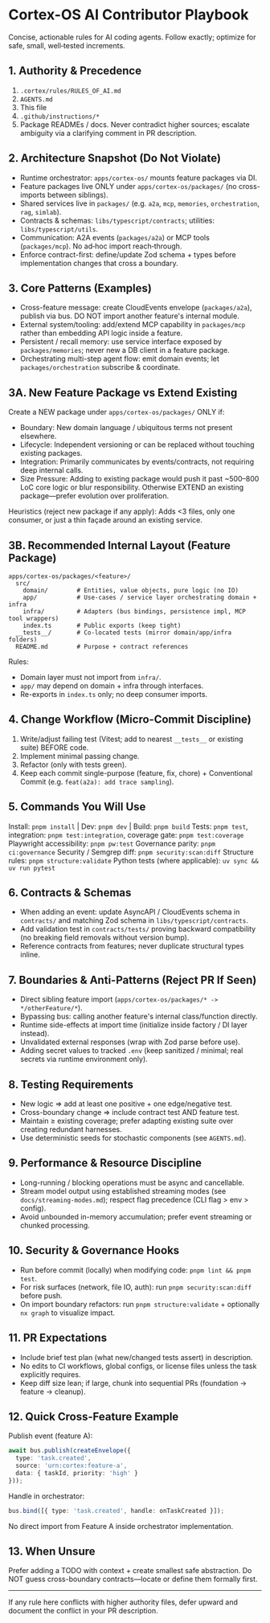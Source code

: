 # Cortex-OS AI Contributor Playbook

Concise, actionable rules for AI coding agents. Follow exactly; optimize for safe, small, well‑tested increments.

## 1. Authority & Precedence
1. `.cortex/rules/RULES_OF_AI.md`
2. `AGENTS.md`
3. This file
4. `.github/instructions/*`
5. Package READMEs / docs. Never contradict higher sources; escalate ambiguity via a clarifying comment in PR description.

## 2. Architecture Snapshot (Do Not Violate)
- Runtime orchestrator: `apps/cortex-os/` mounts feature packages via DI.
- Feature packages live ONLY under `apps/cortex-os/packages/` (no cross-imports between siblings).
- Shared services live in `packages/` (e.g. `a2a`, `mcp`, `memories`, `orchestration`, `rag`, `simlab`).
- Contracts & schemas: `libs/typescript/contracts`; utilities: `libs/typescript/utils`.
- Communication: A2A events (`packages/a2a`) or MCP tools (`packages/mcp`). No ad‑hoc import reach‑through.
- Enforce contract-first: define/update Zod schema + types before implementation changes that cross a boundary.

## 3. Core Patterns (Examples)
- Cross-feature message: create CloudEvents envelope (`packages/a2a`), publish via bus. DO NOT import another feature's internal module.
- External system/tooling: add/extend MCP capability in `packages/mcp` rather than embedding API logic inside a feature.
- Persistent / recall memory: use service interface exposed by `packages/memories`; never new a DB client in a feature package.
- Orchestrating multi-step agent flow: emit domain events; let `packages/orchestration` subscribe & coordinate.

## 3A. New Feature Package vs Extend Existing
Create a NEW package under `apps/cortex-os/packages/` ONLY if:
- Boundary: New domain language / ubiquitous terms not present elsewhere.
- Lifecycle: Independent versioning or can be replaced without touching existing packages.
- Integration: Primarily communicates by events/contracts, not requiring deep internal calls.
- Size Pressure: Adding to existing package would push it past ~500–800 LoC core logic or blur responsibility.
Otherwise EXTEND an existing package—prefer evolution over proliferation.

Heuristics (reject new package if any apply): Adds <3 files, only one consumer, or just a thin façade around an existing service.

## 3B. Recommended Internal Layout (Feature Package)
```
apps/cortex-os/packages/<feature>/
  src/
    domain/        # Entities, value objects, pure logic (no IO)
    app/           # Use-cases / service layer orchestrating domain + infra
    infra/         # Adapters (bus bindings, persistence impl, MCP tool wrappers)
    index.ts       # Public exports (keep tight)
  __tests__/       # Co-located tests (mirror domain/app/infra folders)
  README.md        # Purpose + contract references
```
Rules:
- Domain layer must not import from `infra/`.
- `app/` may depend on domain + infra through interfaces.
- Re-exports in `index.ts` only; no deep consumer imports.

## 4. Change Workflow (Micro-Commit Discipline)
1. Write/adjust failing test (Vitest; add to nearest `__tests__` or existing suite) BEFORE code.
2. Implement minimal passing change.
3. Refactor (only with tests green).
4. Keep each commit single-purpose (feature, fix, chore) + Conventional Commit (e.g. `feat(a2a): add trace sampling`).

## 5. Commands You Will Use
Install: `pnpm install` | Dev: `pnpm dev` | Build: `pnpm build`
Tests: `pnpm test`, integration: `pnpm test:integration`, coverage gate: `pnpm test:coverage`
Playwright accessibility: `pnpm pw:test`
Governance parity: `pnpm ci:governance`
Security / Semgrep diff: `pnpm security:scan:diff`
Structure rules: `pnpm structure:validate`
Python tests (where applicable): `uv sync && uv run pytest`

## 6. Contracts & Schemas
- When adding an event: update AsyncAPI / CloudEvents schema in `contracts/` and matching Zod schema in `libs/typescript/contracts`.
- Add validation test in `contracts/tests/` proving backward compatibility (no breaking field removals without version bump).
- Reference contracts from features; never duplicate structural types inline.

## 7. Boundaries & Anti-Patterns (Reject PR If Seen)
- Direct sibling feature import (`apps/cortex-os/packages/* -> */otherFeature/*`).
- Bypassing bus: calling another feature's internal class/function directly.
- Runtime side-effects at import time (initialize inside factory / DI layer instead).
- Unvalidated external responses (wrap with Zod parse before use).
- Adding secret values to tracked `.env` (keep sanitized / minimal; real secrets via runtime environment only).

## 8. Testing Requirements
- New logic => add at least one positive + one edge/negative test.
- Cross-boundary change => include contract test AND feature test.
- Maintain ≥ existing coverage; prefer adapting existing suite over creating redundant harnesses.
- Use deterministic seeds for stochastic components (see `AGENTS.md`).

## 9. Performance & Resource Discipline
- Long-running / blocking operations must be async and cancellable.
- Stream model output using established streaming modes (see `docs/streaming-modes.md`); respect flag precedence (CLI flag > env > config).
- Avoid unbounded in-memory accumulation; prefer event streaming or chunked processing.

## 10. Security & Governance Hooks
- Run before commit (locally) when modifying code: `pnpm lint && pnpm test`.
- For risk surfaces (network, file IO, auth): run `pnpm security:scan:diff` before push.
- On import boundary refactors: run `pnpm structure:validate` + optionally `nx graph` to visualize impact.

## 11. PR Expectations
- Include brief test plan (what new/changed tests assert) in description.
- No edits to CI workflows, global configs, or license files unless the task explicitly requires.
- Keep diff size lean; if large, chunk into sequential PRs (foundation -> feature -> cleanup).

## 12. Quick Cross-Feature Example
Publish event (feature A):
```ts
await bus.publish(createEnvelope({
  type: 'task.created',
  source: 'urn:cortex:feature-a',
  data: { taskId, priority: 'high' }
}));
```
Handle in orchestrator:
```ts
bus.bind([{ type: 'task.created', handle: onTaskCreated }]);
```
No direct import from Feature A inside orchestrator implementation.

## 13. When Unsure
Prefer adding a TODO with context + create smallest safe abstraction. Do NOT guess cross-boundary contracts—locate or define them formally first.

---
If any rule here conflicts with higher authority files, defer upward and document the conflict in your PR description.
